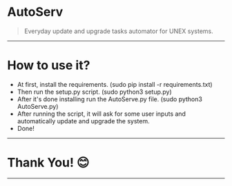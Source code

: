 # AutoServ
> Everyday update and upgrade tasks automator for UNEX systems.
***
# How to use it?
* At first, install the requirements. (sudo pip install -r requirements.txt)
* Then run the setup.py script. (sudo python3 setup.py)
* After it's done installing run the AutoServe.py file. (sudo python3 AutoServe.py)
* After running the script, it will ask for some user inputs and automatically update and upgrade the system.
* Done!
***
# Thank You! 😊
***
